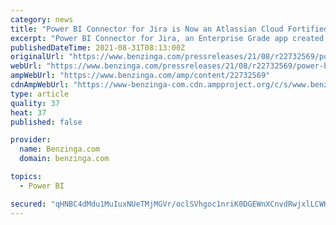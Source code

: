 ```yaml
---
category: news
title: "Power BI Connector for Jira is Now an Atlassian Cloud Fortified App"
excerpt: "Power BI Connector for Jira, an Enterprise Grade app created by Ukraine-based software development team Alpha Serve, got the status of an Atlassian Cloud Fortified app. Mykolaiv, Ukraine August 31 ..."
publishedDateTime: 2021-08-31T08:13:00Z
originalUrl: "https://www.benzinga.com/pressreleases/21/08/r22732569/power-bi-connector-for-jira-is-now-an-atlassian-cloud-fortified-app"
webUrl: "https://www.benzinga.com/pressreleases/21/08/r22732569/power-bi-connector-for-jira-is-now-an-atlassian-cloud-fortified-app"
ampWebUrl: "https://www.benzinga.com/amp/content/22732569"
cdnAmpWebUrl: "https://www-benzinga-com.cdn.ampproject.org/c/s/www.benzinga.com/amp/content/22732569"
type: article
quality: 37
heat: 37
published: false

provider:
  name: Benzinga.com
  domain: benzinga.com

topics:
  - Power BI

secured: "qHNBC4dMdu1MuIuxNUeTMjMGVr/oclSVhgoc1nriK0DGEWnXCnvdRwjxlLCWKRanYDt/7xqGZYGt+g1XBpfs3Xn0my9KhqxkaN+8ZRWpuucDVn3WIus2KA8XH1E2evM/u3/VITrpCU1HFEus/+qcXAXa86Pvx9jkdwaBTtbmcVsnMmIFJn0a6k/FREZ7eDiEPeI1/SvRK19cfvCAZAJ0Lf6KXoNTWOI8UT32PB6wMrSO2Qn33jVqzl5BAurigDSLBlrbuiKqoj2aNc/MLXv0wvmxNmhmQalxGJvz3VNohwC69BYZ90FXFCIhFAijnxPgfckGuPPR2V0aCBxxfK9S182YhDOlDLr+fJnPv+Puaxo=;ODMs/0ZMrRdUTrMbEa6Usw=="
---
```


